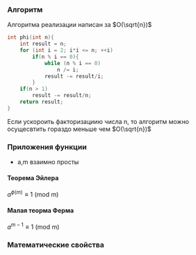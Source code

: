 ### Алгоритм
Алгоритма реализации написан за $O(\sqrt{n})$

~~~ C++
int phi(int n){
    int result = n;
    for (int i = 2; i*i <= n; ++i)
        if(n % i == 0){
            while (n % i == 0)
                n /= i;
            result -= result/i;
        }
    if(n > 1)
        result -= result/n;
    return result;
}
~~~

Если ускороить факторизациию числа n, то алгоритм можно осущесвтить гораздо меньше чем $O(\sqrt{n})$

### Приложения функции
- a,m взаимно просты
#### Теорема Эйлера
$a^{\phi(m)}\equiv1$ (mod m)
#### Малая теорма Ферма
$a^{m-1}\equiv1$ (mod m)

### Математические свойства
